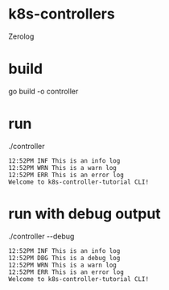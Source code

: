# k8s-controllers
Zerolog

# build
go build -o controller

# run
./controller
```
12:52PM INF This is an info log
12:52PM WRN This is a warn log
12:52PM ERR This is an error log
Welcome to k8s-controller-tutorial CLI!
```

# run with debug output
 ./controller --debug
``` 
12:52PM INF This is an info log
12:52PM DBG This is a debug log
12:52PM WRN This is a warn log
12:52PM ERR This is an error log
Welcome to k8s-controller-tutorial CLI!
```